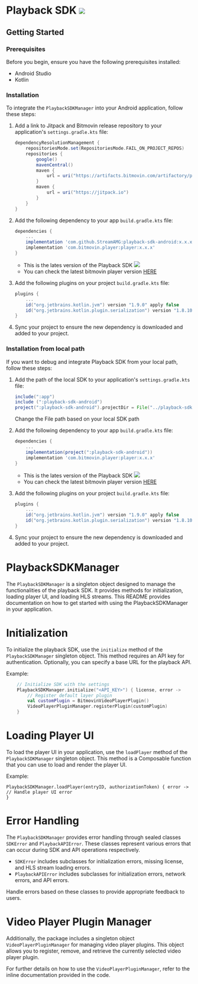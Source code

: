 Playback SDK  [![](https://jitpack.io/v/StreamAMG/playback-sdk-android.svg)](https://jitpack.io/#StreamAMG/playback-sdk-android)
=========

## Getting Started

### Prerequisites

Before you begin, ensure you have the following prerequisites installed:

- Android Studio
- Kotlin

### Installation

To integrate the `PlaybackSDKManager` into your Android application, follow these steps:

1. Add a link to Jitpack and Bitmovin release repository to your application's `settings.gradle.kts` file:

    ```groovy
    dependencyResolutionManagement {
        repositoriesMode.set(RepositoriesMode.FAIL_ON_PROJECT_REPOS)
        repositories {
            google()
            mavenCentral()
            maven {
                url = uri("https://artifacts.bitmovin.com/artifactory/public-releases")
            }
            maven {
                url = uri("https://jitpack.io")
            }
        }
    }
    ```

2. Add the following dependency to your app `build.gradle.kts` file:

    ```groovy
    dependencies {
        ...
        implementation 'com.github.StreamAMG:playback-sdk-android:x.x.x'
        implementation 'com.bitmovin.player:player:x.x.x'
    }
    ```

    - This is the lates version of the Playback SDK [![](https://jitpack.io/v/StreamAMG/playback-sdk-android.svg)](https://jitpack.io/#StreamAMG/playback-sdk-android)
    - You can check the latest bitmovin player version [HERE](https://developer.bitmovin.com/playback/docs/release-notes-android)

3. Add the following plugins on your project `build.gradle.kts` file:

    ```groovy
    plugins {
        ...
        id("org.jetbrains.kotlin.jvm") version "1.9.0" apply false
        id("org.jetbrains.kotlin.plugin.serialization") version "1.8.10" apply true
    }
    ```

4. Sync your project to ensure the new dependency is downloaded and added to your project.

### Installation from local path

If you want to debug and integrate Playback SDK from your local path, follow these steps:

1. Add the path of the local SDK to your application's `settings.gradle.kts` file:

    ```groovy
    include(":app")
    include (":playback-sdk-android")
    project(":playback-sdk-android").projectDir = File("../playback-sdk-android/playback-sdk-android")
    ```

    Change the File path based on your local SDK path

2. Add the following dependency to your app `build.gradle.kts` file:

    ```groovy
    dependencies {
        ...
        implementation(project(":playback-sdk-android"))
        implementation 'com.bitmovin.player:player:x.x.x'
    }
    ```

    - This is the lates version of the Playback SDK [![](https://jitpack.io/v/StreamAMG/playback-sdk-android.svg)](https://jitpack.io/#StreamAMG/playback-sdk-android)
    - You can check the latest bitmovin player version [HERE](https://developer.bitmovin.com/playback/docs/release-notes-android)

3. Add the following plugins on your project `build.gradle.kts` file:

    ```groovy
    plugins {
        ...
        id("org.jetbrains.kotlin.jvm") version "1.9.0" apply false
        id("org.jetbrains.kotlin.plugin.serialization") version "1.8.10" apply true
    }
    ```

4. Sync your project to ensure the new dependency is downloaded and added to your project.
    

# PlaybackSDKManager

The `PlaybackSDKManager` is a singleton object designed to manage the functionalities of the playback SDK. It provides methods for initialization, loading player UI, and loading HLS streams. This README provides documentation on how to get started with using the PlaybackSDKManager in your application.

# Initialization

To initialize the playback SDK, use the `initialize` method of the `PlaybackSDKManager` singleton object. This method requires an API key for authentication. Optionally, you can specify a base URL for the playback API.

Example:

```kotlin
    // Initialize SDK with the settings
    PlaybackSDKManager.initialize("<API_KEY>") { license, error ->
        // Register default layer plugin 
        val customPlugin = BitmovinVideoPlayerPlugin()
        VideoPlayerPluginManager.registerPlugin(customPlugin)
    }
```


# Loading Player UI

To load the player UI in your application, use the `loadPlayer` method of the `PlaybackSDKManager` singleton object. This method is a Composable function that you can use to load and render the player UI.

Example:

```
PlaybackSDKManager.loadPlayer(entryID, authorizationToken) { error -> 
// Handle player UI error 
} 
```

# Error Handling

The `PlaybackSDKManager` provides error handling through sealed classes `SDKError` and `PlaybackAPIError`. These classes represent various errors that can occur during SDK and API operations respectively.

- `SDKError` includes subclasses for initialization errors, missing license, and HLS stream loading errors.
- `PlaybackAPIError` includes subclasses for initialization errors, network errors, and API errors.

Handle errors based on these classes to provide appropriate feedback to users.

# Video Player Plugin Manager

Additionally, the package includes a singleton object `VideoPlayerPluginManager` for managing video player plugins. This object allows you to register, remove, and retrieve the currently selected video player plugin.

For further details on how to use the `VideoPlayerPluginManager`, refer to the inline documentation provided in the code.
